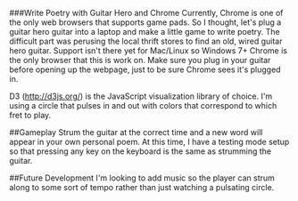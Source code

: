 ###Write Poetry with Guitar Hero and Chrome
Currently, Chrome is one of the only web browsers that supports game pads. So I thought, let's plug a guitar hero guitar into a laptop and make a little game to write poetry. The difficult part was perusing the local thrift stores to find an old, wired guitar hero guitar. Support isn't there yet for Mac/Linux so Windows 7+ Chrome is the only browser that this is work on. Make sure you plug in your guitar before opening up the webpage, just to be sure Chrome sees it's plugged in.

D3 (http://d3js.org/) is the JavaScript visualization library of choice. I'm using a circle that pulses in and out with colors that correspond to which fret to play.

##Gameplay
Strum the guitar at the correct time and a new word will appear in your own personal poem. At this time, I have a testing mode setup so that pressing any key on the keyboard is the same as strumming the guitar.

##Future Development
I'm looking to add music so the player can strum along to some sort of tempo rather than just watching a pulsating circle.
